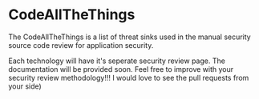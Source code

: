 # CodeAllTheThings

The CodeAllTheThings is a list of threat sinks used in the manual security source code review for application security. 

Each technology will have it's seperate security review page. The documentation will be provided soon. 
Feel free to improve with your security review methodology!!! I would love to see the️ pull requests from your side)
